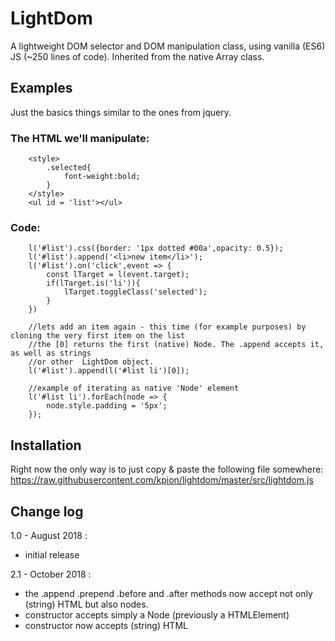 # LightDom

A lightweight DOM selector and DOM manipulation class, using vanilla (ES6) JS (~250 lines of code). Inherited from the native Array class.

## Examples

Just the basics things similar to the ones from jquery. 

### The HTML we'll manipulate:

```
    <style>
        .selected{
            font-weight:bold;
        }
    </style>
    <ul id = 'list'></ul>
```
### Code:

```
    l('#list').css({border: '1px dotted #00a',opacity: 0.5});
    l('#list').append('<li>new item</li>');
    l('#list').on('click',event => {
        const lTarget = l(event.target);
        if(lTarget.is('li')){
            lTarget.toggleClass('selected');
        }
    })

    //lets add an item again - this time (for example purposes) by cloning the very first item on the list
    //the [0] returns the first (native) Node. The .append accepts it, as well as strings 
    //or other  LightDom object.
    l('#list').append(l('#list li')[0]);

    //example of iterating as native 'Node' element
    l('#list li').forEach(node => {
        node.style.padding = '5px';
    });            
```
## Installation

Right now the only way is to just copy &amp; paste the following file somewhere: https://raw.githubusercontent.com/kpion/lightdom/master/src/lightdom.js


## Change log

1.0 - August 2018 : 
 - initial release

2.1 - October 2018 :
- the .append .prepend .before and .after methods now accept not only (string) HTML but also nodes.
 - constructor accepts simply a Node (previously a HTMLElement)
 - constructor now accepts (string) HTML